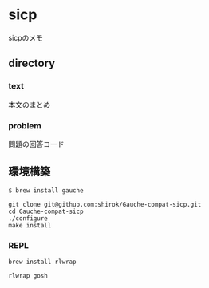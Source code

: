 # sicp
sicpのメモ

## directory
### text
本文のまとめ
### problem
問題の回答コード

## 環境構築
```
$ brew install gauche
```

```
git clone git@github.com:shirok/Gauche-compat-sicp.git
cd Gauche-compat-sicp
./configure
make install
```

### REPL
```
brew install rlwrap
```

```
rlwrap gosh
```

